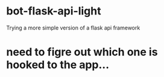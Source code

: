 # bot-flask-api-light
Trying a more simple version of a flask api framework


# need to figre out which one is hooked to the app...
